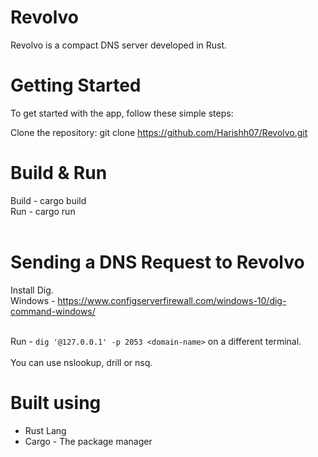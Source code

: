 # Revolvo
Revolvo is a compact DNS server developed in Rust.

# Getting Started

To get started with the app, follow these simple steps:

Clone the repository: git clone https://github.com/Harishh07/Revolvo.git <br>

# Build & Run
Build - cargo build <br>
Run - cargo run <br>
<br>
# Sending a DNS Request to Revolvo
Install Dig. <br>
Windows - https://www.configserverfirewall.com/windows-10/dig-command-windows/ <br><br>

Run - ``` dig '@127.0.0.1' -p 2053 <domain-name> ``` on a different terminal.<br><br>
You can use nslookup, drill or nsq. <br>

# Built using
+ Rust Lang
+ Cargo - The package manager



